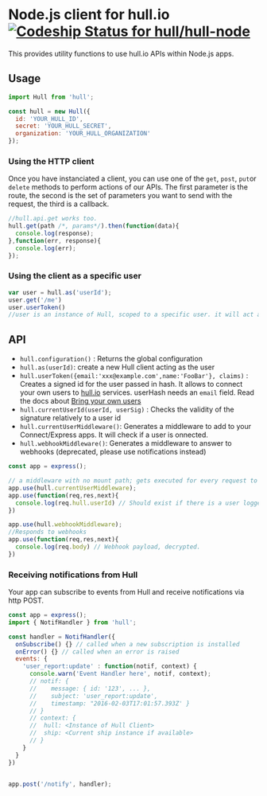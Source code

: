 # Node.js client for hull.io [ ![Codeship Status for hull/hull-node](https://www.codeship.io/projects/862851d0-b98b-0130-bbef-5e0af06e25c6/status?branch=master) ](https://www.codeship.io/projects/4360)


This provides utility functions to use hull.io APIs within Node.js apps.

## Usage

```js
import Hull from 'hull';

const hull = new Hull({
  id: 'YOUR_HULL_ID',
  secret: 'YOUR_HULL_SECRET',
  organization: 'YOUR_HULL_ORGANIZATION'
});
```

### Using the HTTP client

Once you have instanciated a client, you can use one of the `get`, `post`,
`put`or `delete` methods to perform actions of our APIs.
The first parameter is the route, the second is the set of parameters you want
to send with the request, the third is a callback.

```js
//hull.api.get works too.
hull.get(path /*, params*/).then(function(data){
  console.log(response);
},function(err, response){
  console.log(err);
});
```

### Using the client as a specific user

```js
var user = hull.as('userId');
user.get('/me')
user.userToken()
//user is an instance of Hull, scoped to a specific user. it will act as if the user performed the action
```

## API

* `hull.configuration()` : Returns the global configuration
* `hull.as(userId)`: create a new Hull client acting as the user
* `hull.userToken({email:'xxx@example.com',name:'FooBar'}, claims)` : Creates a signed id for the user passed in hash. It allows to connect your own users to [hull.io](http://hull.io) services. userHash needs an `email` field. Read the docs about [Bring your own users](http://hull.io/docs/users/byou)
* `hull.currentUserId(userId, userSig)` : Checks the
validity of the signature relatively to a user id
* `hull.currentUserMiddleware()`: Generates a middleware
to add to your Connect/Express apps. It will check if a user is onnected.
* `hull.webhookMiddleware()`: Generates a middleware to answer to webhooks (deprecated, please use notifications instead)

```js
const app = express();

// a middleware with no mount path; gets executed for every request to the app
app.use(hull.currentUserMiddleware);
app.use(function(req,res,next){
  console.log(req.hull.userId) // Should exist if there is a user logged in;  
})

app.use(hull.webhookMiddleware);
//Responds to webhooks
app.use(function(req,res,next){
  console.log(req.body) // Webhook payload, decrypted.
})

```


### Receiving notifications from Hull

Your app can subscribe to events from Hull and receive notifications via http POST. 




```js
const app = express();
import { NotifHandler } from 'hull';

const handler = NotifHandler({
  onSubscribe() {} // called when a new subscription is installed
  onError() {} // called when an error is raised
  events: {
    'user_report:update' : function(notif, context) {
      console.warn('Event Handler here', notif, context);
      // notif: { 
      //    message: { id: '123', ... }, 
      //    subject: 'user_report:update', 
      //    timestamp: "2016-02-03T17:01:57.393Z' }
      // }
      // context: { 
      //  hull: <Instance of Hull Client> 
      //  ship: <Current ship instance if available>
      // }
    }
  }
})


app.post('/notify', handler);
```


